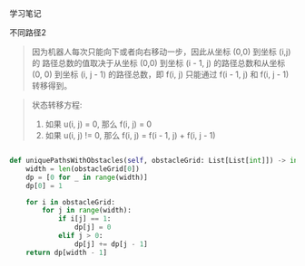 学习笔记

不同路径2
> 因为机器人每次只能向下或者向右移动一步，因此从坐标 (0,0) 到坐标 (i,j) 的
>路径总数的值取决于从坐标 (0,0) 到坐标 (i - 1, j) 的路径总数和从坐标 (0, 0) 到坐标
>(i, j - 1) 的路径总数，即 f(i, j) 只能通过 f(i - 1, j) 和 f(i, j - 1) 转移得到。

>状态转移方程:
> 1. 如果 u(i, j) = 0, 那么 f(i, j) = 0
> 2. 如果 u(i, j) != 0, 那么 f(i, j) = f(i - 1, j) + f(i, j - 1)

```python

def uniquePathsWithObstacles(self, obstacleGrid: List[List[int]]) -> int:
    width = len(obstacleGrid[0])
    dp = [0 for _ in range(width)]
    dp[0] = 1

    for i in obstacleGrid:
        for j in range(width):
            if i[j] == 1:
                dp[j] = 0
            elif j > 0:
                dp[j] += dp[j - 1]
    return dp[width - 1]

``` 